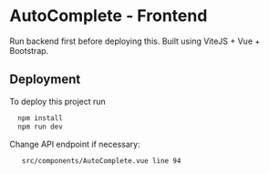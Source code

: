 
# AutoComplete - Frontend

Run backend first before deploying this.
Built using ViteJS + Vue + Bootstrap.

## Deployment

To deploy this project run

```bash
  npm install
  npm run dev
```

Change API endpoint if necessary:
```bash
   src/components/AutoComplete.vue line 94
```

